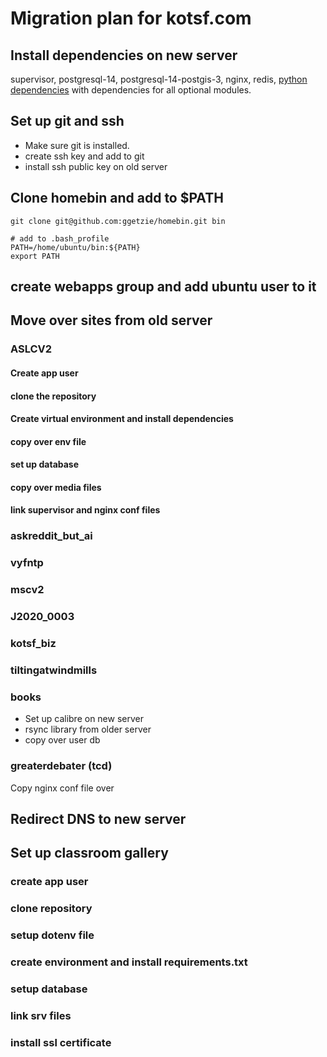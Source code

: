 # Migration plan for kotsf.com

## Install dependencies on new server

supervisor, postgresql-14, postgresql-14-postgis-3, nginx, redis, [python dependencies](https://devguide.python.org/getting-started/setup-building/index.html#install-dependencies)
with dependencies for all optional modules.

## Set up git and ssh

- Make sure git is installed.
- create ssh key and add to git
- install ssh public key on old server

## Clone homebin and add to $PATH

```
git clone git@github.com:ggetzie/homebin.git bin

# add to .bash_profile
PATH=/home/ubuntu/bin:${PATH}
export PATH
```

## create webapps group and add ubuntu user to it

## Move over sites from old server

### ASLCV2
#### Create app user
#### clone the repository
#### Create virtual environment and install dependencies
#### copy over env file
#### set up database
#### copy over media files
#### link supervisor and nginx conf files

### askreddit_but_ai

### vyfntp

### mscv2

### J2020_0003

### kotsf_biz

### tiltingatwindmills

### books

- Set up calibre on new server
- rsync library from older server
- copy over user db

### greaterdebater (tcd)

Copy nginx conf file over

## Redirect DNS to new server

## Set up classroom gallery

### create app user
### clone repository
### setup dotenv file
### create environment and install requirements.txt
### setup database
### link srv files
### install ssl certificate
